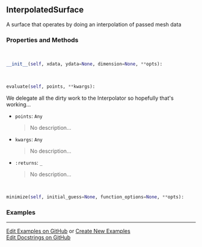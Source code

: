 ## <a id="McUtils.Zachary.Surfaces.BaseSurface.InterpolatedSurface">InterpolatedSurface</a>
A surface that operates by doing an interpolation of passed mesh data

### Properties and Methods
<a id="McUtils.Zachary.Surfaces.BaseSurface.InterpolatedSurface.__init__" class="docs-object-method">&nbsp;</a>
```python
__init__(self, xdata, ydata=None, dimension=None, **opts): 
```

<a id="McUtils.Zachary.Surfaces.BaseSurface.InterpolatedSurface.evaluate" class="docs-object-method">&nbsp;</a>
```python
evaluate(self, points, **kwargs): 
```
We delegate all the dirty work to the Interpolator so hopefully that's working...
- `points`: `Any`
    >No description...
- `kwargs`: `Any`
    >No description...
- `:returns`: `_`
    >No description...

<a id="McUtils.Zachary.Surfaces.BaseSurface.InterpolatedSurface.minimize" class="docs-object-method">&nbsp;</a>
```python
minimize(self, initial_guess=None, function_options=None, **opts): 
```

### Examples


___

[Edit Examples on GitHub](https://github.com/McCoyGroup/References/edit/gh-pages/Documentation/examples/McUtils/Zachary/Surfaces/BaseSurface/InterpolatedSurface.md) or 
[Create New Examples](https://github.com/McCoyGroup/References/new/gh-pages/?filename=Documentation/examples/McUtils/Zachary/Surfaces/BaseSurface/InterpolatedSurface.md) <br/>
[Edit Docstrings on GitHub](https://github.com/McCoyGroup/McUtils/edit/master/Zachary/Surfaces/BaseSurface.py?message=Update%20Docs)